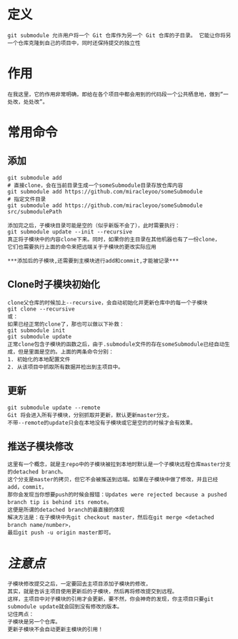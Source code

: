 # 定义
    git submodule 允许用户将一个 Git 仓库作为另一个 Git 仓库的子目录。 它能让你将另一个仓库克隆到自己的项目中，同时还保持提交的独立性

# 作用
    在我这里，它的作用非常明确，即给在各个项目中都会用到的代码段一个公共栖息地，做到“一处改，处处改”。


# 常用命令

## 添加
    git submodule add
    # 直接clone，会在当前目录生成一个someSubmodule目录存放仓库内容
    git submodule add https://github.com/miracleyoo/someSubmodule
    # 指定文件目录
    git submodule add https://github.com/miracleyoo/someSubmodule  src/submodulePath

    添加完之后，子模块目录可能是空的（似乎新版不会了），此时需要执行：
    git submodule update --init --recursive
    真正将子模块中的内容clone下来。同时，如果你的主目录在其他机器也有了一份clone，
    它们也需要执行上面的命令来把远端关于子模块的更改实际应用

    ***添加后的子模块,还需要到主模块进行add和commit,才能被记录***

## Clone时子模块初始化
    clone父仓库的时候加上--recursive，会自动初始化并更新仓库中的每一个子模块
    git clone --recursive
    或：
    如果已经正常的clone了，那也可以做以下补救：
    git submodule init
    git submodule update
    正常clone包含子模块的函数之后，由于.submodule文件的存在someSubmodule已经自动生成，但是里面是空的。上面的两条命令分别：
    1. 初始化的本地配置文件
    2. 从该项目中抓取所有数据并检出到主项目中。

## 更新
    git submodule update --remote
    Git 将会进入所有子模块，分别抓取并更新，默认更新master分支。
    不带--remote的update只会在本地没有子模块或它是空的的时候才会有效果。 

## 推送子模块修改
    这里有一个概念，就是主repo中的子模块被拉到本地时默认是一个子模块远程仓库master分支的detached branch。
    这个分支是master的拷贝，但它不会被推送到远端。如果在子模块中做了修改，并且已经add，commit，
    那你会发现当你想要push的时候会报错：Updates were rejected because a pushed branch tip is behind its remote。
    这便是所谓的detached branch的最直接的体现
    解决方法是：在子模块中先git checkout master，然后在git merge <detached branch name/number>，
    最后git push -u origin master即可。


# ***注意点***
    子模块修改提交之后，一定要回去主项目添加子模块的修改，
    其实，就是告诉主项目使用更新后的子模块，然后再将修改提交到远程。
    这样，主项目中对子模块的引用才会更新，要不然，你会神奇的发现，你主项目只要git submodule update就会回到没有修改的版本。
    记住两点：
    子模块是另一个仓库。 
    更新子模块不会自动更新主模块的引用！





